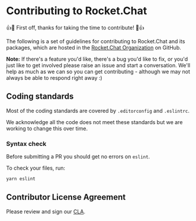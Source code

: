 # Contributing to Rocket.Chat

:+1::tada: First off, thanks for taking the time to contribute! :tada::+1:

The following is a set of guidelines for contributing to Rocket.Chat and its
packages, which are hosted in the [Rocket.Chat Organization] on GitHub.

[Rocket.Chat Organization]: https://github.com/RocketChat

__Note:__ If there's a feature you'd like, there's a bug you'd like to fix, or
you'd just like to get involved please raise an issue and start a conversation.
We'll help as much as we can so you can get contributing - although we may not
always be able to respond right away :)

## Coding standards

Most of the coding standards are covered by `.editorconfig` and `.eslintrc`.

We acknowledge all the code does not meet these standards but we are working to
change this over time.

### Syntax check

Before submitting a PR you should get no errors on `eslint`.

To check your files, run:

```sh
yarn eslint
```

## Contributor License Agreement

Please review and sign our [CLA].

[CLA]: https://cla-assistant.io/RocketChat/Rocket.Chat
